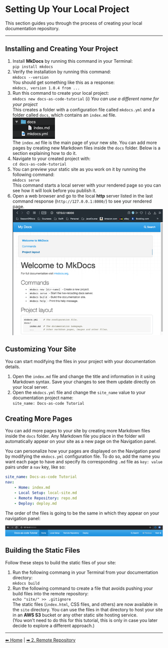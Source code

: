 # Setting Up Your Local Project

This section guides you through the process of creating your local documentation repository.

---

## Installing and Creating Your Project

1. Install **MkDocs** by running this command in your Terminal:  
`pip install mkdocs`
2. Verify the installation by running this command:  
`mkdocs --version`  
You should get something like this as a response:  
`mkdocs, version 1.0.4 from ...`
3. Run this command to create your local project:  
`mkdocs new docs-as-code-tutorial` (ℹ) _You can use a different name for your project_  
This creates a folder with a configuration file called `mkdocs.yml` and a folder called `docs`, which contains an `index.md` file.  
![created-docs](created-docs.png)  
The `index.md` file is the main page of your new site. You can add more pages by creating new Markdown files inside the `docs` folder. Below is a section explaining how to do it.
4. Navigate to your created project with:  
`cd docs-as-code-tutorial`
5. You can preview your static site as you work on it by running the following command:  
`mkdocs serve`  
This command starts a local server with your rendered page so you can see how it will look before you publish it.
6. Open a web browser and go to the local **http** server listed in the last command response (`http://127.0.0.1:8000/`) to see your rendered page.
![rendered-page](rendered-page.png)

## Customizing Your Site

You can start modifying the files in your project with your documentation details.

1. Open the `index.md` file and change the title and information in it using Markdown syntax. Save your changes to see them update directly on your local server.
2. Open the `mkdocs.yml` file and change the `site_name` value to your documentation project name:  
`site_name: Docs-as-code Tutorial`

## Creating More Pages

You can add more pages to your site by creating more Markdown files inside the `docs` folder. Any Markdown file you place in the folder will automatically appear on your site as a new page on the Navigation panel.

You can personalize how your pages are displayed on the Navigation panel by modifying the `mkdocs.yml` configuration file. To do so, add the name you want each page to have and specify its corresponding `.md` file as `key: value` pairs under a `nav` key, like so:

```yaml
site_name: Docs-as-code Tutorial
nav:
    - Home: index.md
    - Local Setup: local-site.md
    - Remote Repository: repo.md
    - Deploy: deploy.md
```

The order of the files is going to be the same in which they appear on your navigation panel:

![nav-panel](nav-panel.png)

## Building the Static Files

Follow these steps to build the static files of your site:

1. Run the following commang in your Terminal from your documentation directory:  
`mkdocs build`
2. Run the following command to create a file that avoids pushing your build files into the remote repository:  
`echo "site/" >> .gitignore`  
The static files (`index.html`, CSS files, and others) are now available in the `site` directory. You can use the files in that directory to host your site in an **AWS S3** bucket or any other static site hosting service.  
(You won't need to do this for this tutorial, this is only in case you later decide to explore a different approach.)

---

[⬅ Home](/) | [➡ 2. Remote Repository](/repo/)